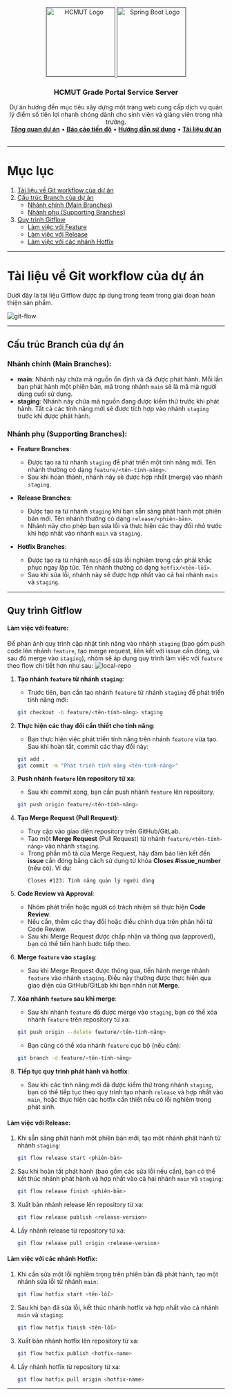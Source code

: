 <a id="readme-top"></a>

<!-- PROJECT LOGO -->
<br />
<div align="center">
  <a href="">
    <img src="../../hcmut.png" alt="HCMUT Logo" width="160" height="160">
    <img src="https://spring.io/img/spring-2.svg" alt="Spring Boot Logo" width="160" height="160">
  </a>

  <h3 align="center">HCMUT Grade Portal Service Server</h3>

  <p align="center">
    Dự án hướng đến mục tiêu xây dựng một trang web cung cấp dịch vụ quản lý điểm số tiện lợi nhanh chóng dành cho sinh viên và giảng viên trong nhà trường.
    <br />
    <a href="../../README.md"><strong>Tổng quan dự án</strong></a>
    •
    <a href="../../reports/report.md"><strong>Báo cáo tiến độ</strong></a>
    •
    <a href="../user-guide.md"><strong>Hướng dẫn sử dụng</strong></a>
    •
    <a href="../document.md"><strong> Tài liệu dự án</strong></a>
    <br />
    <br />
  </p>
</div>

---

# Mục lục

1. [Tài liệu về Git workflow của dự án](#tài-liệu-về-git-workflow-của-dự-án)
2. [Cấu trúc Branch của dự án](#cấu-trúc-branch-của-dự-án)
   - [Nhánh chính (Main Branches)](#nhánh-chính-main-branches)
   - [Nhánh phụ (Supporting Branches)](#nhánh-phụ-supporting-branches)
3. [Quy trình Gitflow](#quy-trình-gitflow)
   - [Làm việc với Feature](#làm-việc-với-feature)
   - [Làm việc với Release](#làm-việc-với-release)
   - [Làm việc với các nhánh Hotfix](#làm-việc-với-các-nhánh-hotfix)

---

# Tài liệu về Git workflow của dự án

Dưới đây là tài liệu Gitflow được áp dụng trong team trong giai đoạn hoàn thiện sản phẩm.

![git-flow](./git-flow.png)

---

## Cấu trúc Branch của dự án

### Nhánh chính (Main Branches):

- **main**: Nhánh này chứa mã nguồn ổn định và đã được phát hành. Mỗi lần bạn phát hành một phiên bản, mã trong nhánh `main` sẽ là mã mà người dùng cuối sử dụng.
- **staging**: Nhánh này chứa mã nguồn đang được kiểm thử trước khi phát hành. Tất cả các tính năng mới sẽ được tích hợp vào nhánh `staging` trước khi được phát hành.

### Nhánh phụ (Supporting Branches):

- **Feature Branches**:
  - Được tạo ra từ nhánh `staging` để phát triển một tính năng mới. Tên nhánh thường có dạng `feature/<tên-tính-năng>`.
  - Sau khi hoàn thành, nhánh này sẽ được hợp nhất (merge) vào nhánh `staging`.
- **Release Branches**:

  - Được tạo ra từ nhánh `staging` khi bạn sẵn sàng phát hành một phiên bản mới. Tên nhánh thường có dạng `release/<phiên-bản>`.
  - Nhánh này cho phép bạn sửa lỗi và thực hiện các thay đổi nhỏ trước khi hợp nhất vào nhánh `main` và `staging`.

- **Hotfix Branches**:
  - Được tạo ra từ nhánh `main` để sửa lỗi nghiêm trọng cần phải khắc phục ngay lập tức. Tên nhánh thường có dạng `hotfix/<tên-lỗi>`.
  - Sau khi sửa lỗi, nhánh này sẽ được hợp nhất vào cả hai nhánh `main` và `staging`.

---

## Quy trình Gitflow

#### Làm việc với feature:

Để phản ánh quy trình cập nhật tính năng vào nhánh `staging` (bao gồm push code lên nhánh `feature`, tạo merge request, liên kết với issue cần đóng, và sau đó merge vào `staging`), nhóm sẽ áp dụng quy trình làm việc với `feature` theo flow chi tiết hơn như sau:
![local-repo](./local-repo.png)

1. **Tạo nhánh `feature` từ nhánh `staging`**:

   - Trước tiên, bạn cần tạo nhánh `feature` từ nhánh `staging` để phát triển tính năng mới:

   ```bash
   git checkout -b feature/<tên-tính-năng> staging
   ```

2. **Thực hiện các thay đổi cần thiết cho tính năng**:

   - Bạn thực hiện việc phát triển tính năng trên nhánh `feature` vừa tạo. Sau khi hoàn tất, commit các thay đổi này:

   ```bash
   git add .
   git commit -m "Phát triển tính năng <tên-tính-năng>"
   ```

3. **Push nhánh `feature` lên repository từ xa**:

   - Sau khi commit xong, bạn cần push nhánh `feature` lên repository.

   ```bash
   git push origin feature/<tên-tính-năng>
   ```

4. **Tạo Merge Request (Pull Request)**:

   - Truy cập vào giao diện repository trên GitHub/GitLab.
   - Tạo một **Merge Request** (Pull Request) từ nhánh `feature/<tên-tính-năng>` vào nhánh `staging`.
   - Trong phần mô tả của Merge Request, hãy đảm bảo liên kết đến **issue** cần đóng bằng cách sử dụng từ khóa **Closes #issue_number** (nếu có). Ví dụ:
     ```
     Closes #123: Tính năng quản lý người dùng
     ```

5. **Code Review và Approval**:

   - Nhóm phát triển hoặc người có trách nhiệm sẽ thực hiện **Code Review**.
   - Nếu cần, thêm các thay đổi hoặc điều chỉnh dựa trên phản hồi từ Code Review.
   - Sau khi Merge Request được chấp nhận và thông qua (approved), bạn có thể tiến hành bước tiếp theo.

6. **Merge `feature` vào `staging`**:

   - Sau khi Merge Request được thông qua, tiến hành merge nhánh `feature` vào nhánh `staging`. Điều này thường được thực hiện qua giao diện của GitHub/GitLab khi bạn nhấn nút **Merge**.

7. **Xóa nhánh `feature` sau khi merge**:

   - Sau khi nhánh `feature` đã được merge vào `staging`, bạn có thể xóa nhánh `feature` trên repository từ xa:

   ```bash
   git push origin --delete feature/<tên-tính-năng>
   ```

   - Bạn cũng có thể xóa nhánh `feature` cục bộ (nếu cần):

   ```bash
   git branch -d feature/<tên-tính-năng>
   ```

8. **Tiếp tục quy trình phát hành và hotfix**:
   - Sau khi các tính năng mới đã được kiểm thử trong nhánh `staging`, bạn có thể tiếp tục theo quy trình tạo nhánh `release` và hợp nhất vào `main`, hoặc thực hiện các hotfix cần thiết nếu có lỗi nghiêm trọng phát sinh.

#### Làm việc với Release:

1. Khi sẵn sàng phát hành một phiên bản mới, tạo một nhánh phát hành từ nhánh `staging`:
   ```bash
   git flow release start <phiên-bản>
   ```
2. Sau khi hoàn tất phát hành (bao gồm các sửa lỗi nếu cần), bạn có thể kết thúc nhánh phát hành và hợp nhất vào cả hai nhánh `main` và `staging`:
   ```bash
   git flow release finish <phiên-bản>
   ```
3. Xuất bản nhánh release lên repository từ xa:
   ```bash
   git flow release publish <release-version>
   ```
4. Lấy nhánh release từ repository từ xa:
   ```bash
   git flow release pull origin <release-version>
   ```

#### Làm việc với các nhánh Hotfix:

1. Khi cần sửa một lỗi nghiêm trọng trên phiên bản đã phát hành, tạo một nhánh sửa lỗi từ nhánh `main`:
   ```bash
   git flow hotfix start <tên-lỗi>
   ```
2. Sau khi bạn đã sửa lỗi, kết thúc nhánh hotfix và hợp nhất vào cả nhánh `main` và `staging`:
   ```bash
   git flow hotfix finish <tên-lỗi>
   ```
3. Xuất bản nhánh hotfix lên repository từ xa:
   ```bash
   git flow hotfix publish <hotfix-name>
   ```
4. Lấy nhánh hotfix từ repository từ xa:
   ```bash
   git flow hotfix pull origin <hotfix-name>
   ```

---

